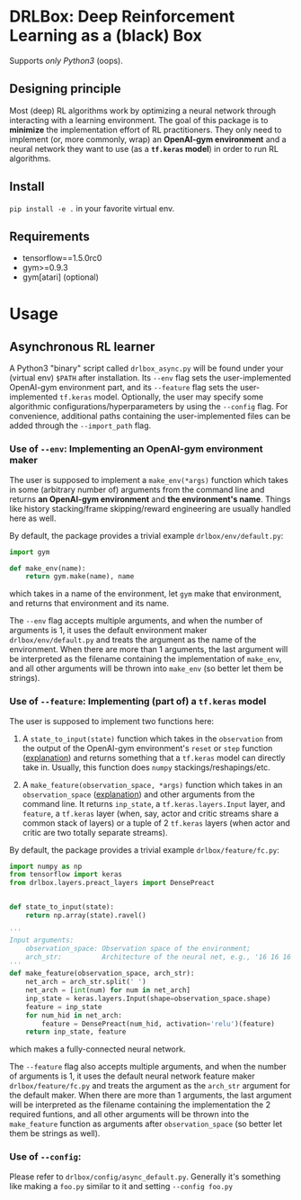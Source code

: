 # DRLBox: Deep Reinforcement Learning as a (black) Box
Supports *only Python3* (oops).

## Designing principle
Most (deep) RL algorithms work by optimizing a neural network through interacting with a learning environment.  The goal of this package is to **minimize** the implementation effort of RL practitioners.  They only need to implement (or, more commonly, wrap) an **OpenAI-gym environment** and a neural network they want to use (as a **`tf.keras` model**) in order to run RL algorithms.

## Install
`pip install -e .` in your favorite virtual env.

## Requirements
- tensorflow==1.5.0rc0
- gym>=0.9.3
- gym[atari] (optional)

# Usage
## Asynchronous RL learner
A Python3 "binary" script called `drlbox_async.py` will be found under your (virtual env) `$PATH` after installation.  Its `--env` flag sets the user-implemented OpenAI-gym environment part, and its `--feature` flag sets the user-implemented `tf.keras` model.  Optionally, the user may specify some algorithmic configurations/hyperparameters by using the `--config` flag.  For convenience, additional paths containing the user-implemented files can be added through the `--import_path` flag.

### Use of `--env`: Implementing an OpenAI-gym environment maker
The user is supposed to implement a `make_env(*args)` function which takes in some (arbitrary number of) arguments from the command line and returns **an OpenAI-gym environment** and **the environment's name**.  Things like history stacking/frame skipping/reward engineering are usually handled here as well.

By default, the package provides a trivial example `drlbox/env/default.py`:
```python
import gym

def make_env(name):
    return gym.make(name), name
```
which takes in a name of the environment, let `gym` make that environment, and returns that environment and its name.

The `--env` flag accepts multiple arguments, and when the number of arguments is 1, it uses the default environment maker `drlbox/env/default.py` and treats the argument as the name of the environment.  When there are more than 1 arguments, the last argument will be interpreted as the filename containing the implementation of `make_env`, and all other arguments will be thrown into `make_env` (so better let them be strings).


### Use of `--feature`: Implementing (part of) a `tf.keras` model
The user is supposed to implement two functions here:

1. A `state_to_input(state)` function which takes in the `observation` from the output of the OpenAI-gym environment's `reset` or `step` function ([explanation](https://gym.openai.com/docs)) and returns something that a `tf.keras` model can directly take in.  Usually, this function does `numpy` stackings/reshapings/etc.

2. A `make_feature(observation_space, *args)` function which takes in an `observation_space` ([explanation](https://gym.openai.com/docs)) and other arguments from the command line.  It returns `inp_state`, a `tf.keras.layers.Input` layer, and `feature`, a `tf.keras` layer (when, say, actor and critic streams share a common stack of layers) or a tuple of 2 `tf.keras` layers (when actor and critic are two totally separate streams).


By default, the package provides a trivial example `drlbox/feature/fc.py`:
```python
import numpy as np
from tensorflow import keras
from drlbox.layers.preact_layers import DensePreact


def state_to_input(state):
    return np.array(state).ravel()

'''
Input arguments:
    observation_space: Observation space of the environment;
    arch_str:          Architecture of the neural net, e.g., '16 16 16'.
'''
def make_feature(observation_space, arch_str):
    net_arch = arch_str.split(' ')
    net_arch = [int(num) for num in net_arch]
    inp_state = keras.layers.Input(shape=observation_space.shape)
    feature = inp_state
    for num_hid in net_arch:
        feature = DensePreact(num_hid, activation='relu')(feature)
    return inp_state, feature
```
which makes a fully-connected neural network.

The `--feature` flag also accepts multiple arguments, and when the number of arguments is 1, it uses the default neural network feature maker `drlbox/feature/fc.py` and treats the argument as the `arch_str` argument for the default maker.  When there are more than 1 arguments, the last argument will be interpreted as the filename containing the implementation the 2 required funtions, and all other arguments will be thrown into the `make_feature` function as arguments after `observation_space` (so better let them be strings as well).

### Use of `--config`:
Please refer to `drlbox/config/async_default.py`.  Generally it's something like making a `foo.py` similar to it and setting `--config foo.py`


